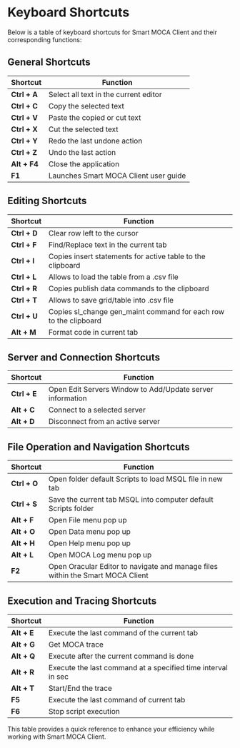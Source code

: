 # Keyboard Shortcuts

Below is a table of keyboard shortcuts for Smart MOCA Client and their corresponding functions:

## General Shortcuts

| Shortcut   | Function                                             |
|------------|------------------------------------------------------|
| **Ctrl + A**   | Select all text in the current editor                |
| **Ctrl + C**   | Copy the selected text                               |
| **Ctrl + V**   | Paste the copied or cut text                         |
| **Ctrl + X**   | Cut the selected text                                |
| **Ctrl + Y**   | Redo the last undone action                          |
| **Ctrl + Z**   | Undo the last action                                 |
| **Alt + F4**   | Close the application                                |
| **F1**         | Launches Smart MOCA Client user guide                |

## Editing Shortcuts

| Shortcut   | Function                                             |
|------------|------------------------------------------------------|
| **Ctrl + D**   | Clear row left to the cursor                         |
| **Ctrl + F**   | Find/Replace text in the current tab                 |
| **Ctrl + I**   | Copies insert statements for active table to the clipboard |
| **Ctrl + L**   | Allows to load the table from a .csv file            |
| **Ctrl + R**   | Copies publish data commands to the clipboard        |
| **Ctrl + T**   | Allows to save grid/table into .csv file             |
| **Ctrl + U**   | Copies sl_change gen_maint command for each row to the clipboard |
| **Alt + M**    | Format code in current tab                           |

## Server and Connection Shortcuts

| Shortcut   | Function                                             |
|------------|------------------------------------------------------|
| **Ctrl + E**   | Open Edit Servers Window to Add/Update server information |
| **Alt + C**    | Connect to a selected server                         |
| **Alt + D**    | Disconnect from an active server                     |

## File Operation and Navigation Shortcuts

| Shortcut   | Function                                             |
|------------|------------------------------------------------------|
| **Ctrl + O**   | Open folder default Scripts to load MSQL file in new tab |
| **Ctrl + S**   | Save the current tab MSQL into computer default Scripts folder |
| **Alt + F**         | Open File menu pop up |
| **Alt + O**         | Open Data menu pop up |
| **Alt + H**         | Open Help menu pop up |
| **Alt + L**         | Open MOCA Log menu pop up |
| **F2**         | Open Oracular Editor to navigate and manage files within the Smart MOCA Client |

## Execution and Tracing Shortcuts

| Shortcut   | Function                                             |
|------------|------------------------------------------------------|
| **Alt + E**    | Execute the last command of the current tab          |
| **Alt + G**    | Get MOCA trace                                       |
| **Alt + Q**    | Execute after the current command is done            |
| **Alt + R**    | Execute the last command at a specified time interval in sec |
| **Alt + T**    | Start/End the trace                                  |
| **F5**         | Execute the last command of current tab              |
| **F6**         | Stop script execution                                |

This table provides a quick reference to enhance your efficiency while working with Smart MOCA Client.